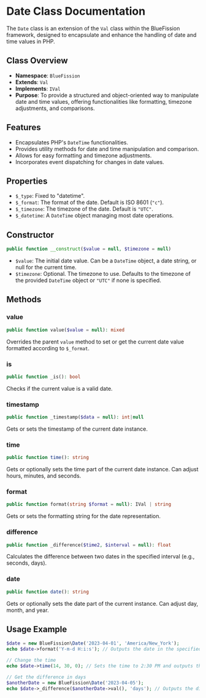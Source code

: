 # Date Class Documentation

The `Date` class is an extension of the `Val` class within the BlueFission framework, designed to encapsulate and enhance the handling of date and time values in PHP.

## Class Overview

- **Namespace**: `BlueFission`
- **Extends**: `Val`
- **Implements**: `IVal`
- **Purpose**: To provide a structured and object-oriented way to manipulate date and time values, offering functionalities like formatting, timezone adjustments, and comparisons.

## Features

- Encapsulates PHP's `DateTime` functionalities.
- Provides utility methods for date and time manipulation and comparison.
- Allows for easy formatting and timezone adjustments.
- Incorporates event dispatching for changes in date values.

## Properties

- `$_type`: Fixed to "datetime".
- `$_format`: The format of the date. Default is ISO 8601 (`"c"`).
- `$_timezone`: The timezone of the date. Default is `"UTC"`.
- `$_datetime`: A `DateTime` object managing most date operations.

## Constructor

```php
public function __construct($value = null, $timezone = null)
```
- `$value`: The initial date value. Can be a `DateTime` object, a date string, or null for the current time.
- `$timezone`: Optional. The timezone to use. Defaults to the timezone of the provided `DateTime` object or `"UTC"` if none is specified.

## Methods

### value

```php
public function value($value = null): mixed
```
Overrides the parent `value` method to set or get the current date value formatted according to `$_format`.

### is

```php
public function _is(): bool
```
Checks if the current value is a valid date.

### timestamp

```php
public function _timestamp($data = null): int|null
```
Gets or sets the timestamp of the current date instance.

### time

```php
public function time(): string
```
Gets or optionally sets the time part of the current date instance. Can adjust hours, minutes, and seconds.

### format

```php
public function format(string $format = null): IVal | string
```
Gets or sets the formatting string for the date representation.

### difference

```php
public function _difference($time2, $interval = null): float
```
Calculates the difference between two dates in the specified interval (e.g., seconds, days).

### date

```php
public function date(): string
```
Gets or optionally sets the date part of the current instance. Can adjust day, month, and year.

## Usage Example

```php
$date = new BlueFission\Date('2023-04-01', 'America/New_York');
echo $date->format('Y-m-d H:i:s'); // Outputs the date in the specified format

// Change the time
echo $date->time(14, 30, 0); // Sets the time to 2:30 PM and outputs the result

// Get the difference in days
$anotherDate = new BlueFission\Date('2023-04-05');
echo $date->_difference($anotherDate->val(), 'days'); // Outputs the difference in days